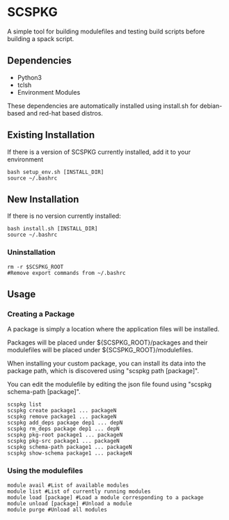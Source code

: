 # SCSPKG

A simple tool for building modulefiles and testing build scripts before building a spack script.

## Dependencies

* Python3
* tclsh
* Environment Modules

These dependencies are automatically installed using install.sh for debian-based and red-hat based distros.

## Existing Installation

If there is a version of SCSPKG currently installed, add it to your environment
```{bash}
bash setup_env.sh [INSTALL_DIR]
source ~/.bashrc
```

## New Installation

If there is no version currently installed:
```{bash}
bash install.sh [INSTALL_DIR]
source ~/.bashrc
```

### Uninstallation

```{bash}
rm -r $SCSPKG_ROOT
#Remove export commands from ~/.bashrc
```

## Usage

### Creating a Package

A package is simply a location where the application files will be installed.  

Packages will be placed under ${SCSPKG_ROOT}/packages and their modulefiles will
be placed under ${SCSPKG_ROOT}/modulefiles.  

When installing your custom package, you can install its data into the package
path, which is discovered using "scspkg path [package]".

You can edit the modulefile by editing the json file found using "scspkg schema-path [package]".

```{bash}
scspkg list
scspkg create package1 ... packageN
scspkg remove package1 ... packageN
scspkg add_deps package dep1 ... depN
scspkg rm_deps package dep1 ... depN
scspkg pkg-root package1 ... packageN
scspkg pkg-src package1 ... packageN
scspkg schema-path package1 ... packageN
scspkg show-schema package1 ... packageN
```

### Using the modulefiles

```{bash}
module avail #List of available modules
module list #List of currently running modules
module load [package] #Load a module corresponding to a package
module unload [package] #Unload a module
module purge #Unload all modules
```
